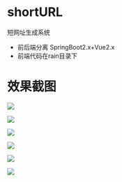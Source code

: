 # shortURL

短网址生成系统
- 前后端分离 SpringBoot2.x+Vue2.x
- 前端代码在rain目录下

# 效果截图

![](https://cdn.jsdelivr.net/gh/qmdc/oss@master/202309/sQ2YQU.png)

![](https://cdn.jsdelivr.net/gh/qmdc/oss@master/202309/SD2vGI.png)

![](https://cdn.jsdelivr.net/gh/qmdc/oss@master/202309/uLCFgJ.png)

![](https://cdn.jsdelivr.net/gh/qmdc/oss@master/202309/q0oE5b.png)

![](https://cdn.jsdelivr.net/gh/qmdc/oss@master/202309/e0Xui5.png)

![](https://cdn.jsdelivr.net/gh/qmdc/oss@master/202309/0gkgTY.png)


